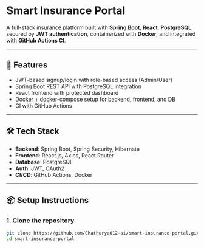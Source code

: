 # Smart Insurance Portal

A full-stack insurance platform built with **Spring Boot**, **React**, **PostgreSQL**, secured by **JWT authentication**, containerized with **Docker**, and integrated with **GitHub Actions CI**.

---

## 🚀 Features

- JWT-based signup/login with role-based access (Admin/User)
- Spring Boot REST API with PostgreSQL integration
- React frontend with protected dashboard
- Docker + docker-compose setup for backend, frontend, and DB
- CI with GitHub Actions

---

## 🛠 Tech Stack

- **Backend**: Spring Boot, Spring Security, Hibernate
- **Frontend**: React.js, Axios, React Router
- **Database**: PostgreSQL
- **Auth**: JWT, OAuth2
- **CI/CD**: GitHub Actions, Docker

---

## 📦 Setup Instructions

### 1. Clone the repository
```bash
git clone https://github.com/Chathurya012-ai/smart-insurance-portal.git
cd smart-insurance-portal
